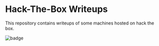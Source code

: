 # Hack-The-Box Writeups
This repository contains writeups of some machines hosted on hack the box.

![badge](https://www.hackthebox.eu/badge/image/22442)

